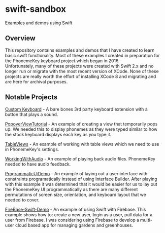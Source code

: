 # swift-sandbox
Examples and demos using Swift


## Overview

This repository contains examples and demos that I have created to learn basic swift functionality. 
Most of these examples I created in preparation for the PhonemeKey keyboard project which began in 2016.  
Unfortunately, many of these projects were created with Swift 2.x and no longer run or migrate with the most recent version of XCode. None of these projects are really worth the effort of installing XCode 8 and migrating and are here for archival purposes.


## Notable Projects

[Custom Keyboard](https://github.com/hieberr/swift-sandbox/tree/master/Custom%20Keyboard) - A bare bones 3rd party keyboard extension with a button that plays a sound. 

[PopoverViewTutorial](https://github.com/hieberr/swift-sandbox/tree/master/PopoverViewTutorial) - An example of creating a view that temporarily pops up. We needed this to display phonemes as they were typed similar to how the stock keyboard displays each key as you type it.

[TableViews](https://github.com/hieberr/swift-sandbox/tree/master/TableViews) - An example of working with table views which we need to use in PhonemeKey's settings.

[WorkingWithAudio](https://github.com/hieberr/swift-sandbox/tree/master/Working%20With%20Audio) - An example of playing back audio files. PhonemeKey needed to have audio feedback. 

[ProgrammaticUiDemo](https://github.com/hieberr/swift-sandbox/tree/master/ProgrammaticUiDemo) - An example of laying out a user interface with constraints programatically instead of using Interface Builder. After playing with this example it was determined that it would be easier for us to lay out the PhonemeKey UI programmatically as there are many different permutations of screen size, orientation, and keyboard layout that we needed to cover.

[FireBase-Swift-Demo](https://github.com/hieberr/swift-sandbox/tree/master/Firebase-Swift-Demo) - An example of using Swift with Firebase. This example shows how to: create a new user, login as a user, pull data for a user from Firebase. I was considering using Firebase to develop a multi-user cloud based app for managing gardens and greenhouses. 

